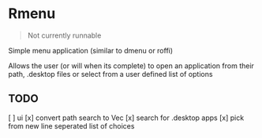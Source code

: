 # Rmenu 

> Not currently runnable 

Simple menu application (similar to dmenu or roffi)

Allows the user (or will when its complete) to open an application from their path, .desktop files or
select from a user defined list of options


## TODO
[ ] ui
[x] convert path search to Vec<String>
[x] search for .desktop apps
[x] pick from new line seperated list of choices
